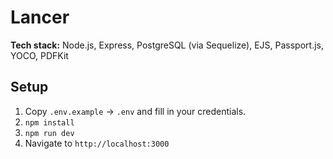 # Lancer

**Tech stack:** Node.js, Express, PostgreSQL (via Sequelize), EJS, Passport.js, YOCO, PDFKit

## Setup

1. Copy `.env.example` → `.env` and fill in your credentials.
2. `npm install`
3. `npm run dev`
4. Navigate to `http://localhost:3000`
